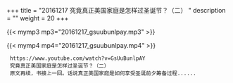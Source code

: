 +++
title = "20161217  究竟真正美国家庭是怎样过圣诞节？（二） "
description = ""
weight = 20
+++

{{< mymp3 mp3="20161217_gsuubunlpay.mp3" >}}

{{< mymp4 mp4="20161217_gsuubunlpay.mp4" >}}

     https://www.youtube.com/watch?v=GsUuBunlpAY 
     究竟真正美国家庭是怎样过圣诞节？（二） 
     原文再续，书接上一回。话说真正美国家庭是如何享受圣诞前夕筹备过程...... 
